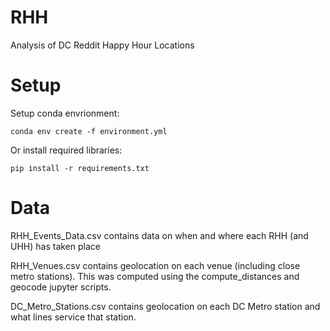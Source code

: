 # RHH
 Analysis of DC Reddit Happy Hour Locations

# Setup
Setup conda envrionment:
```
conda env create -f environment.yml
```
Or install required libraries:
```
pip install -r requirements.txt
```

# Data
RHH_Events_Data.csv contains data on when and where each RHH (and UHH) has taken place

RHH_Venues.csv contains geolocation on each venue (including close metro stations). This was computed using the compute_distances and geocode jupyter scripts.

DC_Metro_Stations.csv contains geolocation on each DC Metro station and what lines service that station.